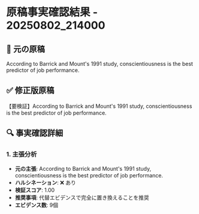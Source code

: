 # 原稿事実確認結果 - 20250802_214000

## 📝 元の原稿
According to Barrick and Mount's 1991 study, conscientiousness is the best predictor of job performance.

## ✅ 修正版原稿
【要検証】According to Barrick and Mount's 1991 study, conscientiousness is the best predictor of job performance.

## 🔍 事実確認詳細

### 1. 主張分析
- **元の主張**: According to Barrick and Mount's 1991 study, conscientiousness is the best predictor of job performance.
- **ハルシネーション**: ❌ あり
- **検証スコア**: 1.00
- **推奨事項**: 代替エビデンスで完全に置き換えることを推奨
- **エビデンス数**: 9個

